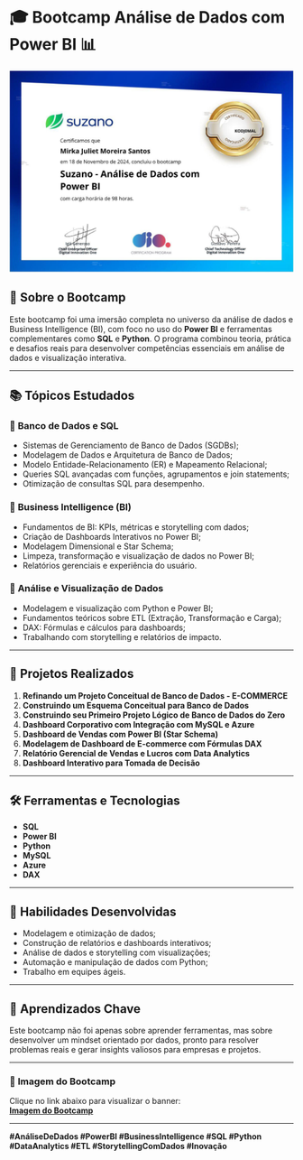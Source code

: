 # 🎓 Bootcamp Análise de Dados com Power BI 📊

![Bootcamp Análise de Dados](assets/certificado.jpg)

## 🚀 Sobre o Bootcamp

Este bootcamp foi uma imersão completa no universo da análise de dados e Business Intelligence (BI), com foco no uso do **Power BI** e ferramentas complementares como **SQL** e **Python**. O programa combinou teoria, prática e desafios reais para desenvolver competências essenciais em análise de dados e visualização interativa.

---

## 📚 **Tópicos Estudados**

### 🔹 **Banco de Dados e SQL**
- Sistemas de Gerenciamento de Banco de Dados (SGDBs);
- Modelagem de Dados e Arquitetura de Banco de Dados;
- Modelo Entidade-Relacionamento (ER) e Mapeamento Relacional;
- Queries SQL avançadas com funções, agrupamentos e join statements;
- Otimização de consultas SQL para desempenho.

### 🔹 **Business Intelligence (BI)**
- Fundamentos de BI: KPIs, métricas e storytelling com dados;
- Criação de Dashboards Interativos no Power BI;
- Modelagem Dimensional e Star Schema;
- Limpeza, transformação e visualização de dados no Power BI;
- Relatórios gerenciais e experiência do usuário.

### 🔹 **Análise e Visualização de Dados**
- Modelagem e visualização com Python e Power BI;
- Fundamentos teóricos sobre ETL (Extração, Transformação e Carga);
- DAX: Fórmulas e cálculos para dashboards;
- Trabalhando com storytelling e relatórios de impacto.

---

## 💼 **Projetos Realizados**

1. **Refinando um Projeto Conceitual de Banco de Dados - E-COMMERCE**  
2. **Construindo um Esquema Conceitual para Banco de Dados**  
3. **Construindo seu Primeiro Projeto Lógico de Banco de Dados do Zero**  
4. **Dashboard Corporativo com Integração com MySQL e Azure**  
5. **Dashboard de Vendas com Power BI (Star Schema)**  
6. **Modelagem de Dashboard de E-commerce com Fórmulas DAX**  
7. **Relatório Gerencial de Vendas e Lucros com Data Analytics**  
8. **Dashboard Interativo para Tomada de Decisão**  

---

## 🛠️ **Ferramentas e Tecnologias**

- **SQL**  
- **Power BI**  
- **Python**  
- **MySQL**  
- **Azure**  
- **DAX**  

---

## 🎯 **Habilidades Desenvolvidas**

- Modelagem e otimização de dados;
- Construção de relatórios e dashboards interativos;
- Análise de dados e storytelling com visualizações;
- Automação e manipulação de dados com Python;
- Trabalho em equipes ágeis.

---

## 🌟 **Aprendizados Chave**

Este bootcamp não foi apenas sobre aprender ferramentas, mas sobre desenvolver um mindset orientado por dados, pronto para resolver problemas reais e gerar insights valiosos para empresas e projetos.

---

### 📸 **Imagem do Bootcamp**
Clique no link abaixo para visualizar o banner:  
[**Imagem do Bootcamp**](assets/banner.jpg)

---

**#AnáliseDeDados #PowerBI #BusinessIntelligence #SQL #Python #DataAnalytics #ETL #StorytellingComDados #Inovação**
